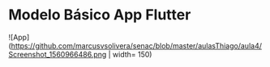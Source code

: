 # Modelo Básico App Flutter

![App](https://github.com/marcusvsolivera/senac/blob/master/aulasThiago/aula4/Screenshot_1560966486.png | width= 150)
